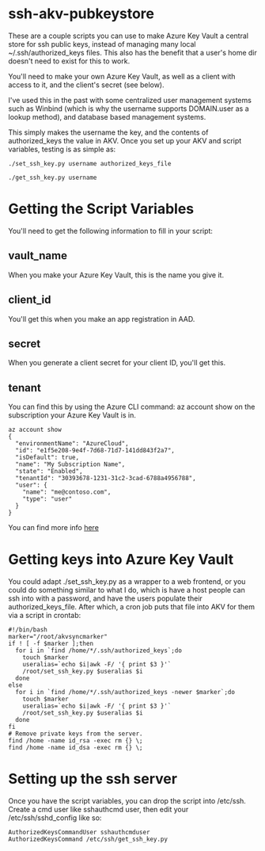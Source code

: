 # ssh-akv-pubkeystore
These are a couple scripts you can use to make Azure Key Vault a central store for ssh public keys, instead of managing many local ~/.ssh/authorized_keys files. This also has the benefit that a user's home dir doesn't need to exist for this to work.

You'll need to make your own Azure Key Vault, as well as a client with access to it, and the client's secret (see below).

I've used this in the past with some centralized user management systems such as Winbind (which is why the username supports DOMAIN.user as a lookup method), and database based management systems.

This simply makes the username the key, and the contents of authorized_keys the value in AKV. Once you set up your AKV and script variables, testing is as simple as:

```
./set_ssh_key.py username authorized_keys_file
```
```
./get_ssh_key.py username
```

# Getting the Script Variables
You'll need to get the following information to fill in your script:
## vault_name
When you make your Azure Key Vault, this is the name you give it.
## client_id
You'll get this when you make an app registration in AAD.
## secret
When you generate a client secret for your client ID, you'll get this.
## tenant
You can find this by using the Azure CLI command: az account show on the subscription
your Azure Key Vault is in.
```
az account show
{
  "environmentName": "AzureCloud",
  "id": "e1f5e208-9e4f-7d68-71d7-141dd843f2a7",
  "isDefault": true,
  "name": "My Subscription Name",
  "state": "Enabled",
  "tenantId": "30393678-1231-31c2-3cad-6788a4956788",
  "user": {
    "name": "me@contoso.com",
    "type": "user"
  }
}
```
You can find more info [here](https://blogs.msdn.microsoft.com/kaevans/2016/10/31/using-azure-keyvault-to-store-secrets/)
# Getting keys into Azure Key Vault
You could adapt ./set_ssh_key.py as a wrapper to a web frontend, or you could do something similar to what I do, which is have a host people can ssh into with a password, and have the users populate their authorized_keys_file. After which, a cron job puts that file into AKV for them via a script in crontab:
```
#!/bin/bash
marker="/root/akvsyncmarker"
if ! [ -f $marker ];then
  for i in `find /home/*/.ssh/authorized_keys`;do
    touch $marker
    useralias=`echo $i|awk -F/ '{ print $3 }'`
    /root/set_ssh_key.py $useralias $i
  done
else
  for i in `find /home/*/.ssh/authorized_keys -newer $marker`;do
    touch $marker
    useralias=`echo $i|awk -F/ '{ print $3 }'`
    /root/set_ssh_key.py $useralias $i
  done
fi
# Remove private keys from the server.
find /home -name id_rsa -exec rm {} \;
find /home -name id_dsa -exec rm {} \;
```
# Setting up the ssh server
Once you have the script variables, you can drop the script into /etc/ssh.
Create a cmd user like sshauthcmd user, then edit your /etc/ssh/sshd_config like so:
```
AuthorizedKeysCommandUser sshauthcmduser
AuthorizedKeysCommand /etc/ssh/get_ssh_key.py
```
